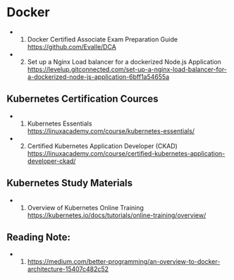 # Docker #

* 1. Docker Certified Associate Exam Preparation Guide
https://github.com/Evalle/DCA
* 2. Set up a Nginx Load balancer for a dockerized Node.js Application
https://levelup.gitconnected.com/set-up-a-nginx-load-balancer-for-a-dockerized-node-js-application-6bff1a54655a




## Kubernetes Certification Cources
* 1. Kubernetes Essentials
https://linuxacademy.com/course/kubernetes-essentials/
* 2. Certified Kubernetes Application Developer (CKAD)
https://linuxacademy.com/course/certified-kubernetes-application-developer-ckad/

## Kubernetes Study Materials
* 1. Overview of Kubernetes Online Training
https://kubernetes.io/docs/tutorials/online-training/overview/


## Reading Note:
* 1. https://medium.com/better-programming/an-overview-to-docker-architecture-15407c482c52
